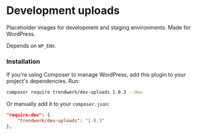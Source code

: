 Development uploads
===========

Placeholder images for development and staging environments. Made for WordPress.

Depends on `WP_ENV`.

### Installation
If you're using Composer to manage WordPress, add this plugin to your project's dependencies. Run:
```sh
composer require trendwerk/dev-uploads 1.0.3 --dev
```

Or manually add it to your `composer.json`:
```json
"require-dev": {
	"trendwerk/dev-uploads": "1.0.3"
},
```
